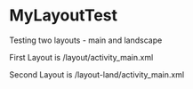 # MyLayoutTest
Testing two layouts - main and landscape

First Layout is /layout/activity_main.xml

Second Layout is /layout-land/activity_main.xml
